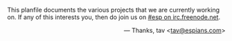 This planfile documents the various projects that we are currently working on. If any of this interests you, then do join us on [#esp on irc.freenode.net](irc://irc.freenode.net/esp).

<div style="text-align: right">
—
Thanks, tav <<a href="mailto:tav@espians.com">tav@espians.com</a>>
</div>